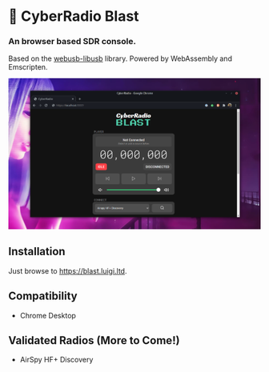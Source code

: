 # :crystal_ball: CyberRadio Blast
### An browser based SDR console.
Based on the [webusb-libusb](https://github.com/luigifcruz/webusb-libusb) library. Powered by WebAssembly and Emscripten.

<p align="center">
<img src="https://raw.githubusercontent.com/luigifcruz/CyberRadioBlast/main/resources/cyberradio-blast.png" />
</p>

## Installation
Just browse to https://blast.luigi.ltd.

## Compatibility
- Chrome Desktop

## Validated Radios (More to Come!)
- AirSpy HF+ Discovery
